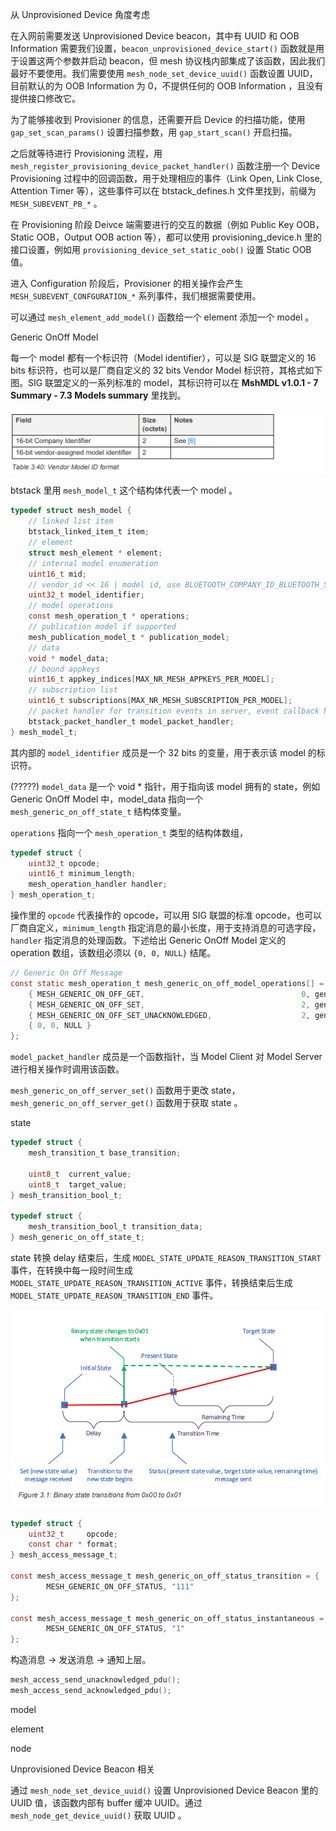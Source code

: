 

从 Unprovisioned Device 角度考虑

在入网前需要发送 Unprovisioned Device beacon，其中有 UUID 和 OOB Information 需要我们设置，`beacon_unprovisioned_device_start()` 函数就是用于设置这两个参数并启动 beacon，但 mesh 协议栈内部集成了该函数，因此我们最好不要使用。我们需要使用 `mesh_node_set_device_uuid()` 函数设置 UUID，目前默认的为 OOB Information 为 0，不提供任何的 OOB Information ，且没有提供接口修改它。

为了能够接收到 Provisioner 的信息，还需要开启 Device 的扫描功能，使用 `gap_set_scan_params()` 设置扫描参数，用 `gap_start_scan()` 开启扫描。

之后就等待进行 Provisioning 流程，用 `mesh_register_provisioning_device_packet_handler()` 函数注册一个 Device Provisioning 过程中的回调函数，用于处理相应的事件（Link Open, Link Close, Attention Timer 等），这些事件可以在 btstack_defines.h 文件里找到，前缀为 `MESH_SUBEVENT_PB_*` 。

在 Provisioning 阶段 Deivce 端需要进行的交互的数据（例如 Public Key OOB，Static OOB，Output OOB action 等），都可以使用 provisioning_device.h 里的接口设置，例如用 `provisioning_device_set_static_oob()` 设置 Static OOB 值。

进入 Configuration 阶段后，Provisioner 的相关操作会产生 `MESH_SUBEVENT_CONFGURATION_*` 系列事件，我们根据需要使用。

可以通过 `mesh_element_add_model()` 函数给一个 element 添加一个 model 。



Generic OnOff Model

每一个 model 都有一个标识符（Model identifier），可以是 SIG 联盟定义的 16 bits 标识符，也可以是厂商自定义的 32 bits Vendor Model 标识符，其格式如下图。SIG 联盟定义的一系列标准的 model，其标识符可以在 **MshMDL v1.0.1 - 7 Summary - 7.3 Models summary** 里找到。

![](images/image-20210803152532778.png)

btstack 里用 `mesh_model_t` 这个结构体代表一个 model 。

```C
typedef struct mesh_model {
    // linked list item
    btstack_linked_item_t item;
    // element
    struct mesh_element * element;
    // internal model enumeration
    uint16_t mid;
    // vendor_id << 16 | model id, use BLUETOOTH_COMPANY_ID_BLUETOOTH_SIG_INC for SIG models
    uint32_t model_identifier;
    // model operations
    const mesh_operation_t * operations;
    // publication model if supported
    mesh_publication_model_t * publication_model;
    // data
    void * model_data;
    // bound appkeys
    uint16_t appkey_indices[MAX_NR_MESH_APPKEYS_PER_MODEL];
    // subscription list
    uint16_t subscriptions[MAX_NR_MESH_SUBSCRIPTION_PER_MODEL];
    // packet handler for transition events in server, event callback handler in client
    btstack_packet_handler_t model_packet_handler;
} mesh_model_t;
```

其内部的 `model_identifier` 成员是一个 32 bits 的变量，用于表示该 model 的标识符。

(?????) `model_data` 是一个 void * 指针，用于指向该 model 拥有的 state，例如 Generic OnOff Model 中，model_data 指向一个 `mesh_generic_on_off_state_t` 结构体变量。

`operations` 指向一个 `mesh_operation_t` 类型的结构体数组，

```C
typedef struct {
    uint32_t opcode;
    uint16_t minimum_length;
    mesh_operation_handler handler;
} mesh_operation_t;
```

操作里的 `opcode` 代表操作的 opcode，可以用 SIG 联盟的标准 opcode，也可以厂商自定义，`minimum_length` 指定消息的最小长度，用于支持消息的可选字段，`handler` 指定消息的处理函数。下述给出 Generic OnOff Model 定义的 operation 数组，该数组必须以 `{0, 0, NULL}` 结尾。

```C
// Generic On Off Message
const static mesh_operation_t mesh_generic_on_off_model_operations[] = {
    { MESH_GENERIC_ON_OFF_GET,                                   0, generic_on_off_get_handler },
    { MESH_GENERIC_ON_OFF_SET,                                   2, generic_on_off_set_handler },
    { MESH_GENERIC_ON_OFF_SET_UNACKNOWLEDGED,                    2, generic_on_off_set_unacknowledged_handler },
    { 0, 0, NULL }
};
```

`model_packet_handler` 成员是一个函数指针，当 Model Client 对 Model Server 进行相关操作时调用该函数。

`mesh_generic_on_off_server_set()` 函数用于更改 state，`mesh_generic_on_off_server_get()` 函数用于获取 state 。



state



```C
typedef struct {
    mesh_transition_t base_transition;

    uint8_t  current_value;
    uint8_t  target_value;
} mesh_transition_bool_t;

typedef struct {
    mesh_transition_bool_t transition_data;          
} mesh_generic_on_off_state_t;
```

state 转换 delay 结束后，生成 `MODEL_STATE_UPDATE_REASON_TRANSITION_START` 事件，在转换中每一段时间生成 `MODEL_STATE_UPDATE_REASON_TRANSITION_ACTIVE` 事件，转换结束后生成 `MODEL_STATE_UPDATE_REASON_TRANSITION_END` 事件。

![](images/image-20210803173347055.png)



```C
typedef struct {
    uint32_t     opcode;
    const char * format;
} mesh_access_message_t;

const mesh_access_message_t mesh_generic_on_off_status_transition = {
        MESH_GENERIC_ON_OFF_STATUS, "111"
};

const mesh_access_message_t mesh_generic_on_off_status_instantaneous = {
        MESH_GENERIC_ON_OFF_STATUS, "1"
};
```

构造消息 -> 发送消息 -> 通知上层。

```C
mesh_access_send_unacknowledged_pdu();
mesh_access_send_acknowledged_pdu();
```





model



element



node







Unprovisioned Device Beacon 相关

通过 `mesh_node_set_device_uuid()` 设置 Unprovisioned Device Beacon 里的 UUID 值，该函数内部有 buffer 缓冲 UUID。通过 `mesh_node_get_device_uuid()` 获取 UUID 。